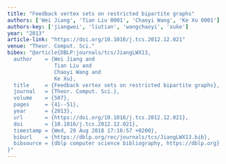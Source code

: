 ```yaml
---
title: "Feedback vertex sets on restricted bipartite graphs"
authors: ['Wei Jiang', 'Tian Liu 0001', 'Chaoyi Wang', 'Ke Xu 0001']
authors-key: ['jiangwei', 'liutian', 'wangchaoyi', 'xuke']
year: "2013"
article-link: "https://doi.org/10.1016/j.tcs.2012.12.021"
venue: "Theor. Comput. Sci."
bibex: "@article{DBLP:journals/tcs/JiangLWX13,
  author    = {Wei Jiang and
               Tian Liu and
               Chaoyi Wang and
               Ke Xu},
  title     = {Feedback vertex sets on restricted bipartite graphs},
  journal   = {Theor. Comput. Sci.},
  volume    = {507},
  pages     = {41--51},
  year      = {2013},
  url       = {https://doi.org/10.1016/j.tcs.2012.12.021},
  doi       = {10.1016/j.tcs.2012.12.021},
  timestamp = {Wed, 29 Aug 2018 17:16:57 +0200},
  biburl    = {https://dblp.org/rec/journals/tcs/JiangLWX13.bib},
  bibsource = {dblp computer science bibliography, https://dblp.org}
}"
---
```

